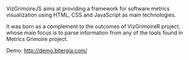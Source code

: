 VizGrimoireJS aims at providing a framework for software metrics visualization using HTML, CSS and JavaScript as main technologies.

It was born as a complement to the outcomes of VizGrimoireR project, whose main focus is to parse information from any of the tools found in Metrics Grimoire project.

Demo: http://demo.bitergia.com/
